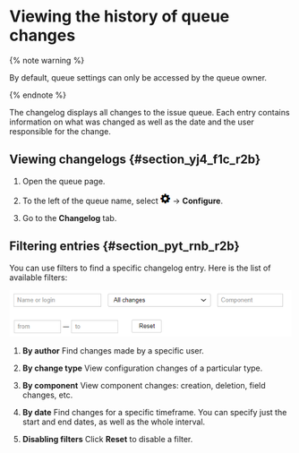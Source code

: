 # Viewing the history of queue changes

{% note warning %}

By default, queue settings can only be accessed by the queue owner.

{% endnote %}

The changelog displays all changes to the issue queue. Each entry contains information on what was changed as well as the date and the user responsible for the change.

## Viewing changelogs {#section_yj4_f1c_r2b}

1. Open the queue page.

1. To the left of the queue name, select ![](../../_assets/tracker/icon-settings.png) → **Configure**.

1. Go to the **Changelog** tab.

## Filtering entries {#section_pyt_rnb_r2b}

You can use filters to find a specific changelog entry. Here is the list of available filters:

![image](../../_assets/tracker/queue-history.png)

1. **By author**
Find changes made by a specific user.

1. **By change type**
View configuration changes of a particular type.

1. **By component**
View component changes: creation, deletion, field changes, etc.

1. **By date**
Find changes for a specific timeframe. You can specify just the start and end dates, as well as the whole interval.

1. **Disabling filters**
Click **Reset** to disable a filter.
